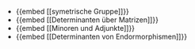 - {{embed [[symetrische Gruppe]]}}
- {{embed [[Determinanten über Matrizen]]}}
- {{embed [[Minoren und Adjunkte]]}}
- {{embed [[Determinanten von Endormorphismen]]}}